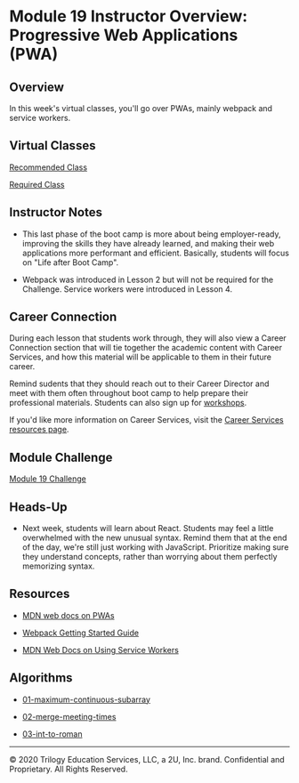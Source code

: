 # Module 19 Instructor Overview: Progressive Web Applications (PWA)

## Overview

In this week's virtual classes, you'll go over PWAs, mainly webpack and service workers.

## Virtual Classes

[Recommended Class](./19.1-RECOMMENDED.md)

[Required Class](./19.2-REQUIRED.md)

## Instructor Notes

* This last phase of the boot camp is more about being employer-ready, improving the skills they have already learned, and making their web applications more performant and efficient. Basically, students will focus on "Life after Boot Camp". 

* Webpack was introduced in Lesson 2 but will not be required for the Challenge. Service workers were introduced in Lesson 4.

## Career Connection

During each lesson that students work through, they will also view a Career Connection section that will tie together the academic content with Career Services, and how this material will be applicable to them in their future career.

Remind sudents that they should reach out to their Career Director and meet with them often throughout boot camp to help prepare their professional materials. Students can also sign up for [workshops](https://careerservicesonlineevents.splashthat.com/).

If you'd like more information on Career Services, visit the [Career Services resources page](http://bit.ly/CodingCS).

## Module Challenge

[Module 19 Challenge](../../01-Class-Content/19-PWA/02-Challenge)

## Heads-Up

* Next week, students will learn about React. Students may feel a little overwhelmed with the new unusual syntax. Remind them that at the end of the day, we're still just working with JavaScript. Prioritize making sure they understand concepts, rather than worrying about them perfectly memorizing syntax.

## Resources

* [MDN web docs on PWAs](https://developer.mozilla.org/en-US/docs/Web/Progressive_web_apps)

* [Webpack Getting Started Guide](https://webpack.js.org/guides/getting-started/)

* [MDN Web Docs on Using Service Workers](https://developer.mozilla.org/en-US/docs/Web/API/Service_Worker_API/Using_Service_Workers)

## Algorithms

* [01-maximum-continuous-subarray](../../01-Class-Content/19-PWA/03-Algorithms/01-maximum-continuous-subarray)

* [02-merge-meeting-times](../../01-Class-Content/19-PWA/03-Algorithms/02-merge-meeting-times)

* [03-int-to-roman](../../01-Class-Content/19-PWA/03-Algorithms/03-int-to-roman)

---
© 2020 Trilogy Education Services, LLC, a 2U, Inc. brand.  Confidential and Proprietary.  All Rights Reserved.